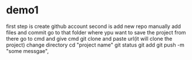 # demo1
first step is create github account
second is add new repo manually
add files and commit
go to that folder where ypu want to save the project
from there go to cmd and give cmd git clone and paste url(it will clone the project)
change directory cd "project name"
git status
git add
git push -m "some messgae",
